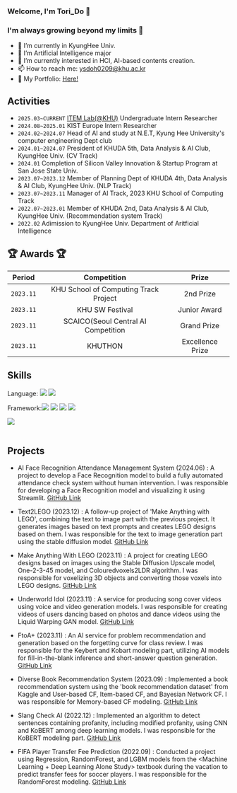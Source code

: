 

### Welcome, I'm Tori_Do 👋
###  I'm always growing beyond my limits 🚀
- 🔭 I’m currently in KyungHee Univ.
- 🌱 I’m Artificial Intelligence major
- 🤔 I’m currently interested in HCI, AI-based contents creation.
- 📫 How to reach me: ysdoh0209@khu.ac.kr
- 📁 My Portfolio: [Here!](https://simple-board-99d.notion.site/Hello-I-m-Yunseo-Do-bca71b3fd8c042938ffd6da7bb61f3e8?pvs=4)


## Activities
-  `2025.03~CURRENT` [ITEM Lab(@KHU)](https://hci.khu.ac.kr) Undergraduate Intern Researcher
-  `2024.08~2025.01` KIST Europe Intern Researcher
-  `2024.02~2024.07` Head of AI and study at N.E.T, Kyung Hee University's computer engineering Dept club
-  `2024.01~2024.07` President of KHUDA 5th, Data Analysis & AI Club, KyungHee Univ. (CV Track)
-  `2024.01` Completion of Silicon Valley Innovation & Startup Program at San Jose State Univ.
-  `2023.07~2023.12` Member of Planning Dept of KHUDA 4th, Data Analysis & AI Club, KyungHee Univ. (NLP Track)
-  `2023.07~2023.11` Manager of AI Track, 2023 KHU School of Computing Track
-  `2022.07~2023.01` Member of KHUDA 2nd, Data Analysis & AI Club, KyungHee Univ. (Recommendation system Track)
-  `2022.02` Adimission to KyungHee Univ. Department of Aritficial Intelligence

  
## 🏆 Awards 🏆

| Period | Competition | Prize |
|-------|:--------:|:---------:|
| `2023.11` | KHU School of Computing Track Project | 2nd Prize  |
| `2023.11` | KHU SW Festival | Junior Award |
| `2023.11` | SCAICO(Seoul Central AI Competition | Grand Prize  |
| `2023.11` | KHUTHON | Excellence Prize |

## Skills


Language: <img src="https://img.shields.io/badge/Python-3776AB?style=for-the-badge&logo=Python&logoColor=white"> <img src="https://img.shields.io/badge/C++-00599C?style=for-the-badge&logo=C++&logoColor=white"> 

Framework:<img src="https://img.shields.io/badge/TensorFlow-FF6F00?style=for-the-badge&logo=TensorFlow&logoColor=white"> <img src="https://img.shields.io/badge/Keras-D00000?style=for-the-badge&logo=Keras&logoColor=white"> <img src="https://img.shields.io/badge/HTML5-E34F26?style=for-the-badge&logo=HTML5&logoColor=white"> <img src="https://img.shields.io/badge/CSS3-1572B6?style=for-the-badge&logo=CSS3&logoColor=white"> 

<img src="https://github-readme-stats.vercel.app/api/top-langs/?username=DoYunseo&layout=compact"><br><br>

## Projects
- AI Face Recognition Attendance Management System (2024.06)
: A project to develop a Face Recognition model to build a fully automated attendance check system without human intervention. I was responsible for developing a Face Recognition model and visualizing it using Streamlit.
[GitHub Link](https://github.com/khuda-data/5th-CV-Face-Recognition-Attendance-Management-System)

- Text2LEGO (2023.12)
: A follow-up project of 'Make Anything with LEGO', combining the text to image part with the previous project. It generates images based on text prompts and creates LEGO designs based on them. I was responsible for the text to image generation part using the stable diffusion model.
[GitHub Link](https://github.com/khuda-4th/KHUDA_CV_text2LEGO)

- Make Anything With LEGO (2023.11)
: A project for creating LEGO designs based on images using the Stable Diffusion Upscale model, One-2-3-45 model, and Colouredvoxels2LDR algorithm. I was responsible for voxelizing 3D objects and converting those voxels into LEGO designs.
[GitHub Link](https://github.com/KHAI-2023/Make_Anything_with_LEGO)

- Underworld Idol (2023.11)
: A service for producing song cover videos using voice and video generation models. I was responsible for creating videos of users dancing based on photos and dance videos using the Liquid Warping GAN model.
[GitHub Link](https://github.com/DoYunseo/2023_Track_Project/tree/main)

- FtoA+ (2023.11)
: An AI service for problem recommendation and generation based on the forgetting curve for class review. I was responsible for the Keybert and Kobart modeling part, utilizing AI models for fill-in-the-blank inference and short-answer question generation.
[GitHub Link](https://github.com/gitwub5/FtoA_flask_server)

- Diverse Book Recommendation System (2023.09)
: Implemented a book recommendation system using the 'book recommendation dataset' from Kaggle and User-based CF, Item-based CF, and Bayesian Network CF. I was responsible for Memory-based CF modeling.
[GitHub Link](https://github.com/khuda-4th/ml_toy_project_team2)

- Slang Check AI (2022.12)
: Implemented an algorithm to detect sentences containing profanity, including modified profanity, using CNN and KoBERT among deep learning models. I was responsible for the KoBERT modeling part.
[GitHub Link](https://github.com/DoYunseo/Project-Slang_check_AI)

- FIFA Player Transfer Fee Prediction (2022.09)
: Conducted a project using Regression, RandomForest, and LGBM models from the <Machine Learning + Deep Learning Alone Study> textbook during the vacation to predict transfer fees for soccer players. I was responsible for the RandomForest modeling.
[GitHub Link](https://github.com/DoYunseo/Project-FIFA_player_transfer_fee_forecast)



<!--
**DoYunseo/DoYunseo** is a ✨ _special_ ✨ repository because its `README.md` (this file) appears on your GitHub profile.

Here are some ideas to get you started:

- 🔭 I’m currently working on ...
- 🌱 I’m currently learning ...
- 👯 I’m looking to collaborate on ...
- 🤔 I’m looking for help with ...
- 💬 Ask me about ...
- 📫 How to reach me: ...
- 😄 Pronouns: ...
- ⚡ Fun fact: ...
-->
